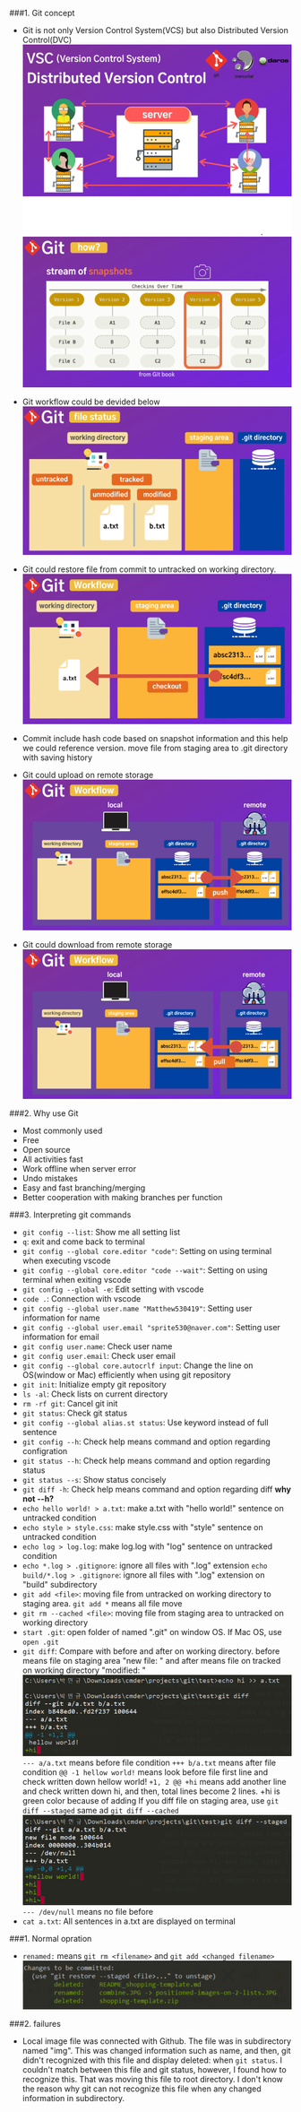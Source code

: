 ###1. Git concept

- Git is not only Version Control System(VCS) but also Distributed Version Control(DVC)
  ![concept](./img/concept.png)
  ![concept](./img/concept1.png)

- Git workflow could be devided below
  ![workflow](./img/workflow.png)

- Git could restore file from commit to untracked on working directory.
  ![workflow](./img/checkout.png)

- Commit include hash code based on snapshot information and this help we could reference version. move file from staging area to .git directory with saving history

- Git could upload on remote storage
  ![workflow](./img/push.png)

- Git could download from remote storage
  ![workflow](./img/pull.png)

###2. Why use Git

- Most commonly used
- Free
- Open source
- All activities fast
- Work offline when server error
- Undo mistakes
- Easy and fast branching/merging
- Better cooperation with making branches per function

###3. Interpreting git commands

- `git config --list`: Show me all setting list
- `q`: exit and come back to terminal
- `git config --global core.editor "code"`: Setting on using terminal when executing vscode
- `git config --global core.editor "code --wait"`: Setting on using terminal when exiting vscode
- `git config --global -e`: Edit setting with vscode
- `code .`: Connection with vscode
- `git config --global user.name "Matthew530419"`: Setting user information for name
- `git config --global user.email "sprite530@naver.com"`: Setting user information for email
- `git config user.name`: Check user name
- `git config user.email`: Check user email
- `git config --global core.autocrlf input`: Change the line on OS(window or Mac) efficiently when using git repository
- `git init`: Initialize empty git repository
- `ls -al`: Check lists on current directory
- `rm -rf git`: Cancel git init
- `git status`: Check git status
- `git config --global alias.st status`: Use keyword instead of full sentence
- `git config --h`: Check help means command and option regarding configration
- `git status --h`: Check help means command and option regarding status
- `git status --s`: Show status concisely
- `git diff -h`: Check help means command and option regarding diff **why not --h?**
- `echo hello world! > a.txt`: make a.txt with "hello world!" sentence on untracked condition
- `echo style > style.css`: make style.css with "style" sentence on untracked condition
- `echo log > log.log`: make log.log with "log" sentence on untracked condition
- `echo *.log > .gitignore`: ignore all files with ".log" extension
  `echo build/*.log > .gitignore`: ignore all files with ".log" extension on "build" subdirectory
- `git add <file>`: moving file from untracked on working directory to staging area. `git add *` means all file move
- `git rm --cached <file>`: moving file from staging area to untracked on working directory
- `start .git`: open folder of named ".git" on window OS. If Mac OS, use `open .git`
- `git diff`: Compare with before and after on working directory. before means file on staging area "new file: " and after means file on tracked on working directory "modified: "
  ![diff](./img/diff.png)
  `--- a/a.txt` means before file condition
  `+++ b/a.txt` means after file condition
  `@@ -1 hellow world!` means look before file first line and check written down hellow world!
  `+1, 2 @@ +hi` means add another line and check written down hi, and then, total lines become 2 lines. +hi is green color because of adding
  If you diff file on staging area, use `git diff --staged` same ad `git diff --cached`
  ![diff](./img/diff1.png)
  `--- /dev/null` means no file before
- `cat a.txt`: All sentences in a.txt are displayed on terminal

###1. Normal opration

- `renamed:` means `git rm <filename>` and `git add <changed filename>`
  ![rename](./img/rename.png)

###2. failures

- Local image file was connected with Github. The file was in subdirectory named "img". This was changed information such as name, and then, git didn't recognized with this file and display deleted: when `git status`.
  I couldn't match between this file and git status, however, I found how to recognize this. That was moving this file to root directory. I don't know the reason why git can not recognize this file when any changed information in subdirectory.
